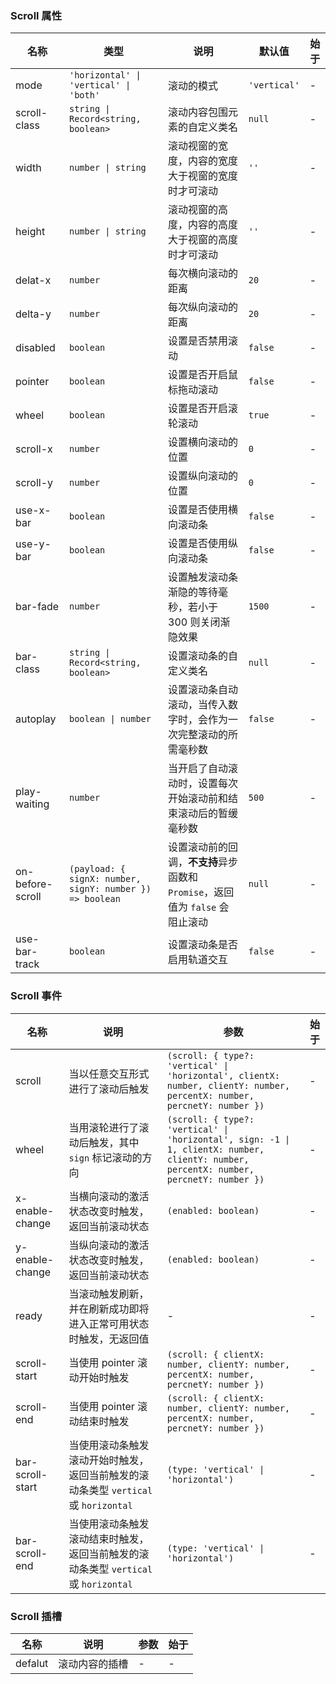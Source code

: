 ### Scroll 属性

| 名称             | 类型                                                     | 说明                                                                          | 默认值       | 始于 |
| ---------------- | -------------------------------------------------------- | ----------------------------------------------------------------------------- | ------------ | ---- |
| mode             | `'horizontal' \| 'vertical' \| 'both'`                   | 滚动的模式                                                                    | `'vertical'` | -    |
| scroll-class     | `string \| Record<string, boolean>`                      | 滚动内容包围元素的自定义类名                                                  | `null`       | -    |
| width            | `number \| string`                                       | 滚动视窗的宽度，内容的宽度大于视窗的宽度时才可滚动                            | `''`         | -    |
| height           | `number \| string`                                       | 滚动视窗的高度，内容的高度大于视窗的高度时才可滚动                            | `''`         | -    |
| delat-x          | `number`                                                 | 每次横向滚动的距离                                                            | `20`         | -    |
| delta-y          | `number`                                                 | 每次纵向滚动的距离                                                            | `20`         | -    |
| disabled         | `boolean`                                                | 设置是否禁用滚动                                                              | `false`      | -    |
| pointer          | `boolean`                                                | 设置是否开启鼠标拖动滚动                                                      | `false`      | -    |
| wheel            | `boolean`                                                | 设置是否开启滚轮滚动                                                          | `true`       | -    |
| scroll-x         | `number`                                                 | 设置横向滚动的位置                                                            | `0`          | -    |
| scroll-y         | `number`                                                 | 设置纵向滚动的位置                                                            | `0`          | -    |
| use-x-bar        | `boolean`                                                | 设置是否使用横向滚动条                                                        | `false`      | -    |
| use-y-bar        | `boolean`                                                | 设置是否使用纵向滚动条                                                        | `false`      | -    |
| bar-fade         | `number`                                                 | 设置触发滚动条渐隐的等待毫秒，若小于 300 则关闭渐隐效果                       | `1500`       | -    |
| bar-class        | `string \| Record<string, boolean>`                      | 设置滚动条的自定义类名                                                        | `null`       | -    |
| autoplay         | `boolean \| number`                                      | 设置滚动条自动滚动，当传入数字时，会作为一次完整滚动的所需毫秒数              | `false`      | -    |
| play-waiting     | `number`                                                 | 当开启了自动滚动时，设置每次开始滚动前和结束滚动后的暂缓毫秒数                | `500`        | -    |
| on-before-scroll | `(payload: { signX: number, signY: number }) => boolean` | 设置滚动前的回调，**不支持**异步函数和 `Promise`，返回值为 `false` 会阻止滚动 | `null`       | -    |
| use-bar-track    | `boolean`                                                | 设置滚动条是否启用轨道交互                                                    | `false`      | -    |

### Scroll 事件

| 名称             | 说明                                                                                | 参数                                                                                                                                   | 始于 |
| ---------------- | ----------------------------------------------------------------------------------- | -------------------------------------------------------------------------------------------------------------------------------------- | ---- |
| scroll           | 当以任意交互形式进行了滚动后触发                                                    | `(scroll: { type?: 'vertical' \| 'horizontal', clientX: number, clientY: number, percentX: number, percnetY: number })`                | -    |
| wheel            | 当用滚轮进行了滚动后触发，其中 `sign` 标记滚动的方向                                | `(scroll: { type?: 'vertical' \| 'horizontal', sign: -1 \| 1, clientX: number, clientY: number, percentX: number, percnetY: number })` | -    |
| x-enable-change  | 当横向滚动的激活状态改变时触发，返回当前滚动状态                                    | `(enabled: boolean)`                                                                                                                   | -    |
| y-enable-change  | 当纵向滚动的激活状态改变时触发，返回当前滚动状态                                    | `(enabled: boolean)`                                                                                                                   | -    |
| ready            | 当滚动触发刷新，并在刷新成功即将进入正常可用状态时触发，无返回值                    | -                                                                                                                                      | -    |
| scroll-start     | 当使用 pointer 滚动开始时触发                                                       | `(scroll: { clientX: number, clientY: number, percentX: number, percnetY: number })`                                                   | -    |
| scroll-end       | 当使用 pointer 滚动结束时触发                                                       | `(scroll: { clientX: number, clientY: number, percentX: number, percnetY: number })`                                                   | -    |
| bar-scroll-start | 当使用滚动条触发滚动开始时触发，返回当前触发的滚动条类型 `vertical` 或 `horizontal` | `(type: 'vertical' \| 'horizontal')`                                                                                                   | -    |
| bar-scroll-end   | 当使用滚动条触发滚动结束时触发，返回当前触发的滚动条类型 `vertical` 或 `horizontal` | `(type: 'vertical' \| 'horizontal')`                                                                                                   | -    |

### Scroll 插槽

| 名称    | 说明           | 参数 | 始于 |
| ------- | -------------- | ---- | ---- |
| defalut | 滚动内容的插槽 | -    | -    |
